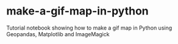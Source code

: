 # make-a-gif-map-in-python
Tutorial notebook showing how to make a gif map in Python using Geopandas, Matplotlib and ImageMagick
